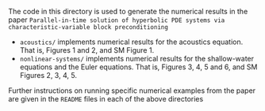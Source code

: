 The code in this directory is used to generate the numerical results in the paper `Parallel-in-time solution of hyperbolic PDE systems via characteristic-variable block preconditioning`

* `acoustics/` implements numerical results for the acoustics equation. That is, Figures 1 and 2, and SM Figure 1.
* `nonlinear-systems/` implements numerical results for the shallow-water equations and the Euler equations. That is, Figures 3, 4, 5 and 6, and SM Figures 2, 3, 4, 5.

Further instructions on running specific numerical examples from the paper are given in the `README` files in each of the above directories
